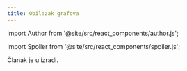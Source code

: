 ```yaml
---
title: Obilazak grafova
---
```


import Author from '@site/src/react_components/author.js';

import Spoiler from '@site/src/react_components/spoiler.js';

<Author authorName='Ime Prezime' githubUsername='x-fer'/>

Članak je u izradi.
